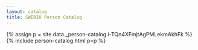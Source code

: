 ```yaml
---
layout: catalog
title: SWERIK Person Catalog
---
```

{% assign p = site.data._person-catalog.i-TQn4XFmjtAgPMLekmAkhFk %}
{% include person-catalog.html p=p %}

